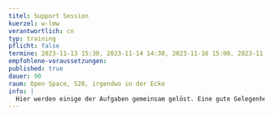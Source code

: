 ```yaml
---
titel: Support Session
kuerzel: w-lmw
verantwortlich: cn
typ: training
pflicht: false
termine: 2023-11-13 15:30, 2023-11-14 14:30, 2023-11-16 15:00, 2023-11-23 15:00
empfohlene-voraussetzungen:
published: true
dauer: 90
raum: Open Space, S28, irgendwo in der Ecke
info: |
  Hier werden einige der Aufgaben gemeinsam gelöst. Eine gute Gelegenheit für alle, die ihr Know-how noch ein bisschen auffrischen, sich an den Aufgaben versucht, aber nicht so richtig weit gekommen sind, oder alternative Lösungen diskutieren wollen.
---
```


